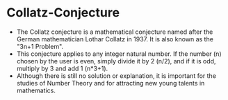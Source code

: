 # Collatz-Conjecture
- The Collatz conjecture is a mathematical conjecture named after the German mathematician Lothar Collatz in 1937. It is also known as the "3n+1 Problem".
- This conjecture applies to any integer natural number. If the number (n) chosen by the user is even, simply divide it by 2 (n/2), and if it is odd, multiply by 3 and add 1 (n*3+1).
- Although there is still no solution or explanation, it is important for the studies of Number Theory and for attracting new young talents in mathematics.
